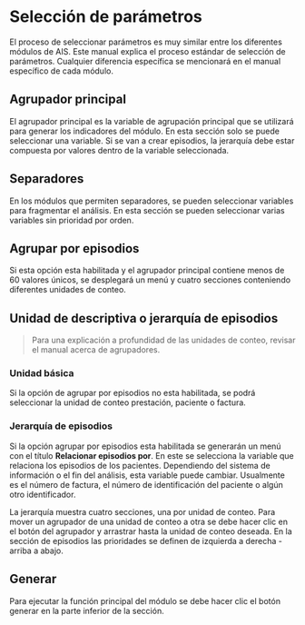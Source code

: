 # Selección de parámetros

El proceso de seleccionar parámetros es muy similar entre los diferentes
módulos de AIS. Este manual explica el proceso estándar de selección de
parámetros. Cualquier diferencia específica se mencionará en el manual
específico de cada módulo.

## Agrupador principal

El agrupador principal es la variable de agrupación principal que se utilizará
para generar los indicadores del módulo. En esta sección solo se puede
seleccionar una variable. Si se van a crear episodios, la jerarquía debe estar
compuesta por valores dentro de la variable seleccionada.

## Separadores

En los módulos que permiten separadores, se pueden seleccionar variables para
fragmentar el análisis. En esta sección se pueden seleccionar varias variables
sin prioridad por orden.

## Agrupar por episodios

Si esta opción esta habilitada y el agrupador principal contiene menos de 60
valores únicos, se desplegará un menú y cuatro secciones conteniendo diferentes
unidades de conteo.

## Unidad de descriptiva o jerarquía de episodios

> Para una explicación a profundidad de las unidades de conteo, revisar el
> manual acerca de agrupadores.


### Unidad básica

Si la opción de agrupar por episodios no esta habilitada, se podrá seleccionar
la unidad de conteo prestación, paciente o factura.

### Jerarquía de episodios

Si la opción agrupar por episodios esta habilitada se generarán un menú con el
título **Relacionar episodios por**. En este se selecciona la variable que
relaciona los episodios de los pacientes. Dependiendo del sistema de
información o el fin del análisis, esta variable puede cambiar. Usualmente es
el número de factura, el número de identificación del paciente o algún otro
identificador.

La jerarquía muestra cuatro secciones, una por unidad de conteo. Para mover un
agrupador de una unidad de conteo a otra se debe hacer clic en el botón del
agrupador y arrastrar hasta la unidad de conteo deseada. En la sección de
episodios las prioridades se definen de izquierda a derecha - arriba a abajo.

## Generar

Para ejecutar la función principal del módulo se debe hacer clic el botón
generar en la parte inferior de la sección.

